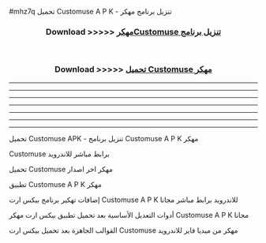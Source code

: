 #mhz7q تحميل Customuse A P K - تنزيل برنامج مهكر



<div align="center">
<h3>Download >>>>> <a href="https://runaway1.web.app/?sq=Customuse">مهكرCustomuse تنزيل برنامج</a></h3><br>

<h3>Download >>>>> <a href="https://runaway1.web.app/?sq=Customuse">تحميل Customuse مهكر</a></h3>
</div>


----------------------------------------------------------

----------------------------------------------------------

----------------------------------------------------------

----------------------------------------------------------

----------------------------------------------------------

----------------------------------------------------------

----------------------------------------------------------

تحميل Customuse APK - تنزيل برنامج Customuse A P K مهكر

Customuse برابط مباشر للاندرويد

تحميل Customuse مهكر اخر اصدار

تطبيق Customuse A P K مهكر

إضافات تهكير برنامج بيكس ارت Customuse A P K للاندرويد برابط مباشر مجانا

أدوات التعديل الأساسية بعد تحميل تطبيق بيكس ارت مهكر Customuse A P K مجانا

القوالب الجاهزة بعد تحميل بيكس ارت Customuse مهكر من ميديا فاير للاندرويد


